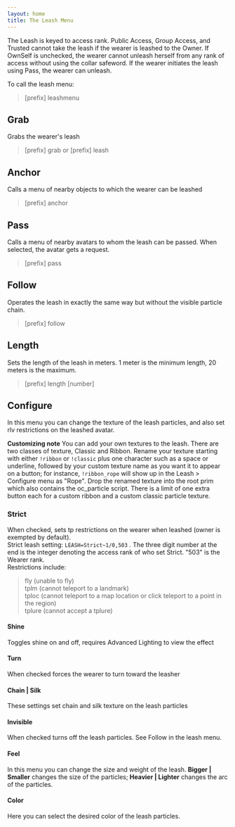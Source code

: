 ```yaml
---
layout: home
title: The Leash Menu
---
```


The Leash is keyed to access rank. Public Access, Group Access, and Trusted cannot take the leash if the wearer is leashed to the Owner. If OwnSelf is unchecked, the wearer cannot unleash herself from any rank of access without using the collar safeword. If the wearer initiates the leash using Pass, the wearer can unleash.  

To call the leash menu:  
>[prefix] leashmenu

## Grab  
Grabs the wearer's leash  
>[prefix] grab or [prefix] leash  

## Anchor
Calls a menu of nearby objects to which the wearer can be leashed  
>[prefix] anchor

## Pass
Calls a menu of nearby avatars to whom the leash can be passed. When selected, the avatar gets a request.
>[prefix] pass 

## Follow
Operates the leash in exactly the same way but without the visible particle chain.
>[prefix] follow

## Length
Sets the length of the leash in meters. 1 meter is the minimum length, 20 meters is the maximum.
>[prefix] length [number]

## Configure
In this menu you can change the texture of the leash particles, and also set rlv restrictions on the leashed avatar.  

**Customizing note**  You can add your own textures to the leash.  There are two classes of texture, Classic and Ribbon.  Rename your texture starting with either `!ribbon` or `!classic` plus one character such as a space or underline, followed by your custom texture name as you want it to appear on a button; for instance, `!ribbon_rope` will show up in the Leash > Configure menu as "Rope".  Drop the renamed texture into the root prim which also contains the oc_particle script.  There is a limit of one extra button each for a custom ribbon and a custom classic particle texture.

### Strict  
When checked, sets tp restrictions on the wearer when leashed (owner is exempted by default).  
Strict leash setting:  `LEASH=Strict~1/0,503` . The three digit number at the end is the integer denoting the access rank of who set Strict.  "503" is the Wearer rank.  
Restrictions include:  
> fly (unable to fly)  
> tplm (cannot teleport to a landmark)  
> tploc (cannot teleport to a map location or click teleport to a point in the region)  
> tplure (cannot accept a tplure)  

#### Shine  
Toggles shine on and off, requires Advanced Lighting to view the effect  
#### Turn
When checked forces the wearer to turn toward the leasher  
#### Chain | Silk
These settings set chain and silk texture on the leash particles
#### Invisible  
When checked turns off the leash particles.  See Follow in the leash menu.  
#### Feel
In this menu you can change the size and weight of the leash.  **Bigger | Smaller** changes the size of the particles; **Heavier | Lighter** changes the arc of the particles.  
#### Color  
Here you can select the desired color of the leash particles.


